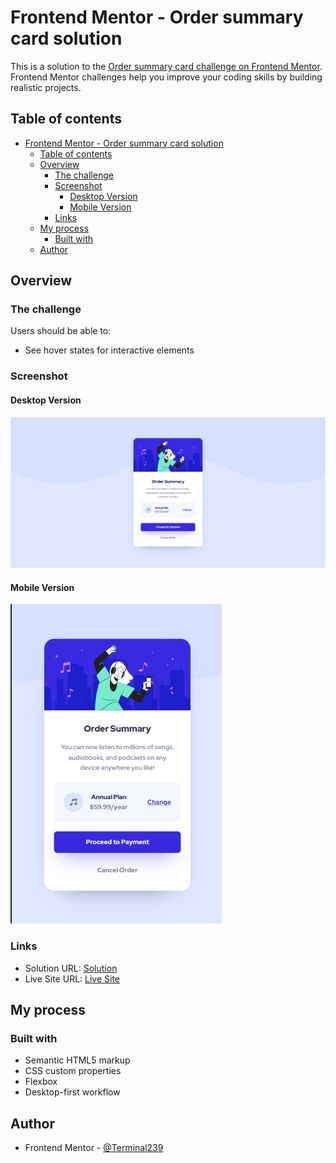 # Frontend Mentor - Order summary card solution

This is a solution to the [Order summary card challenge on Frontend Mentor](https://www.frontendmentor.io/challenges/order-summary-component-QlPmajDUj). Frontend Mentor challenges help you improve your coding skills by building realistic projects.

## Table of contents

- [Frontend Mentor - Order summary card solution](#frontend-mentor---order-summary-card-solution)
  - [Table of contents](#table-of-contents)
  - [Overview](#overview)
    - [The challenge](#the-challenge)
    - [Screenshot](#screenshot)
      - [Desktop Version](#desktop-version)
      - [Mobile Version](#mobile-version)
    - [Links](#links)
  - [My process](#my-process)
    - [Built with](#built-with)
  - [Author](#author)

## Overview

### The challenge

Users should be able to:

- See hover states for interactive elements

### Screenshot

#### Desktop Version

![](./desktop-design.png)

#### Mobile Version

![](./mobile-design.png)

### Links

- Solution URL: [Solution](https://github.com/Terminal239/FrontEndMentor-Challenges/tree/master/order-summary-component)
- Live Site URL: [Live Site](https://64eb5256e5e53c61ffcb6d91--gleeful-youtiao-5460ec.netlify.app/)

## My process

### Built with

- Semantic HTML5 markup
- CSS custom properties
- Flexbox
- Desktop-first workflow

## Author

- Frontend Mentor - [@Terminal239](https://www.frontendmentor.io/profile/Terminal239)
